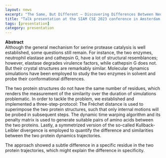 ```yaml
---
layout: news
excerpt: "The Same, But Different – Discovering Differences Between Neutrophil Elastase and Cathepsin G " 
title: "Talk presentation at the SIAM CSE 2023 conference in Amsterdam, Netherlands"
tags: [presentation]
category: presentation
---
```


<b>Abstract</b><br>
Although the general mechanism for serine protease catalysis is well established, some questions still remain. For instance, the two enzymes, neutrophil elastase and cathepsin G, have a lot of structural resemblances; however, elastase degrades virulence factors, while cathepsin G does not. But their crystal structures are remarkably similar. Molecular dynamics simulations have been employed to study the two enzymes in solvent and probe their conformational differences.

The two protein structures do not have the same number of residues, which renders the measurement of the similarity over the duration of simulations problematic. In order to tackle the problem, we established and implemented a three-step-protocol: The Fréchet distance is used to superimpose the two protein structures, such that only internal motions will be probed in subsequent steps. The dynamic time warping algorithm and its penalty matrix is used to generate suitable pairs of amino acids between the two proteins. Lastly, a symmetrized version of the so-called Kullback-Leibler divergence is employed to quantify the difference and similarities between the two protein dynamics trajectories.

The approach showed a subtle difference in a specific residue in the two protein trajectories, which might explain the difference in specificity. 
